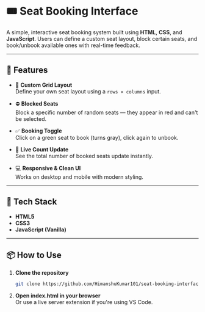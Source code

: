 # 🎟️ Seat Booking Interface

A simple, interactive seat booking system built using **HTML**, **CSS**, and **JavaScript**. Users can define a custom seat layout, block certain seats, and book/unbook available ones with real-time feedback.

---

## 🚀 Features

- 📐 **Custom Grid Layout**  
  Define your own seat layout using a `rows × columns` input.

- ⛔ **Blocked Seats**  
  Block a specific number of random seats — they appear in red and can't be selected.

- ✅ **Booking Toggle**  
  Click on a green seat to book (turns gray), click again to unbook.

- 🔢 **Live Count Update**  
  See the total number of booked seats update instantly.

- 💻 **Responsive & Clean UI**  
  Works on desktop and mobile with modern styling.

---

## 🧰 Tech Stack

- **HTML5**
- **CSS3**
- **JavaScript (Vanilla)**

---

## 📦 How to Use

1. **Clone the repository**  
   ```bash
   git clone https://github.com/HimanshuKumar101/seat-booking-interface.git


2. **Open index.html in your browser**  
Or use a live server extension if you're using VS Code.